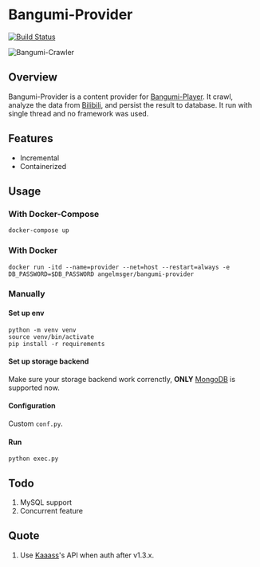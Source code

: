 # Bangumi-Provider
[![Build Status](https://travis-ci.org/AngelMsger/Bangumi-Provider.svg?branch=master)](https://travis-ci.org/AngelMsger/Bangumi-Provider)

![Bangumi-Crawler](https://s1.hdslb.com/bfs/static/jinkela/home/images/bgm-nodata.png)

## Overview
Bangumi-Provider is a content provider for [Bangumi-Player](https://github.com/AngelMsger/Bangumi-Player). It crawl, analyze the data from [Bilibili](https://www.bilibili.com), and persist the result to database. It run with single thread and no framework was used.

## Features
* Incremental
* Containerized

## Usage

### With Docker-Compose
`docker-compose up`

### With Docker
`docker run -itd --name=provider --net=host --restart=always -e DB_PASSWORD=$DB_PASSWORD angelmsger/bangumi-provider`

### Manually

#### Set up env
```
python -m venv venv
source venv/bin/activate
pip install -r requirements
```

#### Set up storage backend
Make sure your storage backend work correnctly, **ONLY** [MongoDB](https://www.mongodb.com) is supported now.

#### Configuration
Custom `conf.py`.

#### Run
`python exec.py`

## Todo
1. MySQL support
2. Concurrent feature

## Quote
1. Use [Kaaass](kaaass.net)'s API when auth after v1.3.x.
